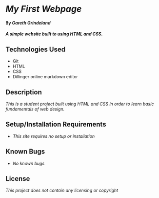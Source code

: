 # _My First Webpage_

#### By _**Gareth Grindeland**_

#### _A simple website built to using HTML and CSS._

## Technologies Used

* Git
* HTML
* CSS
* Dillinger online markdown editor

## Description

_This is a student project built using HTML and CSS in order to learn basic fundamentals of web design._

## Setup/Installation Requirements

* _This site requires no setup or installation_


## Known Bugs

* _No known bugs_

## License

_This project does not contain any licensing or copyright_

